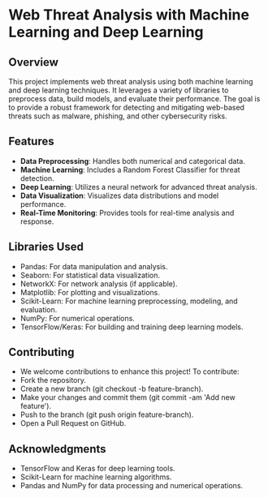 # Web Threat Analysis with Machine Learning and Deep Learning
## Overview
This project implements web threat analysis using both machine learning and deep learning techniques. It leverages a variety of libraries to preprocess data, build models, and evaluate their performance. The goal is to provide a robust framework for detecting and mitigating web-based threats such as malware, phishing, and other cybersecurity risks.

## Features
- **Data Preprocessing**: Handles both numerical and categorical data.
- **Machine Learning**: Includes a Random Forest Classifier for threat detection.
- **Deep Learning**: Utilizes a neural network for advanced threat analysis.
- **Data Visualization**: Visualizes data distributions and model performance.
- **Real-Time Monitoring**: Provides tools for real-time analysis and response.

## Libraries Used
- Pandas: For data manipulation and analysis.
- Seaborn: For statistical data visualization.
- NetworkX: For network analysis (if applicable).
- Matplotlib: For plotting and visualizations.
- Scikit-Learn: For machine learning preprocessing, modeling, and evaluation.
- NumPy: For numerical operations.
- TensorFlow/Keras: For building and training deep learning models.


## Contributing
- We welcome contributions to enhance this project! To contribute:
-  Fork the repository.
- Create a new branch (git checkout -b feature-branch).
- Make your changes and commit them (git commit -am 'Add new feature').
- Push to the branch (git push origin feature-branch).
- Open a Pull Request on GitHub.

## Acknowledgments
- TensorFlow and Keras for deep learning tools.
- Scikit-Learn for machine learning algorithms.
- Pandas and NumPy for data processing and numerical operations.
